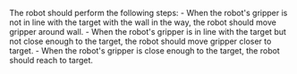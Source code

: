  

The robot should perform the following steps: 
    - When the robot's gripper is not in line with the target with the wall in the way, the robot should move gripper around wall. 
    - When the robot's gripper is in line with the target but not close enough to the target, the robot should move gripper closer to target.
    - When the robot's gripper is close enough to the target, the robot should reach to target.